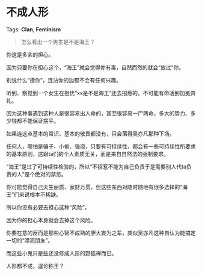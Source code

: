 # 不成人形

Tags: **Clan**, **Feminism**

> 怎么看出一个男生是不是海王？



你这是多余的担心。

因为只要你在担心这个，“海王”就会觉得你有毒，自然而然的就会“放过”你。

别说什么“撩你”，连沾你的边都不会有任何兴趣。

听到、察觉到一个女生在担忧“xx是不是海王”还去招惹的，不可能有命活到加冕典礼。

因为这种事遇到这种人是很容易出人命的，甚至很容易一尸两命，多大的势力、多少钱都不能保证摆平。

如果连这点基本的常识、基本的敬畏都没有，只会落得吴亦凡那种下场。

任何人，哪怕是骗子、小偷、强盗，只要有可持续性，都会有一些可持续性所要求的基本原则，这跟ta们的个人素质无关，而是来自自然法的强制要求。

“海王”是过了可持续性检验的，所以“不招惹不能为自己负责于是需要别人代ta负责的人”是个绝对的禁忌。

你可能觉得自己天生丽质、家财万贯，但这些东西对随时随地有很多选择的“海王”们来说根本不稀缺。

所以你没有必要去担心这种“风险”。

因为你的担心本身就会去掉这个风险。

你要在意的反而是那些心智不成熟的胆大妄为之辈，类似吴亦凡这种自认为能搞定一切的“漂亮朋友”。

而这些小鬼只是些还没修成人形的野狐禅而已。

人形都不成，遑论称王？



